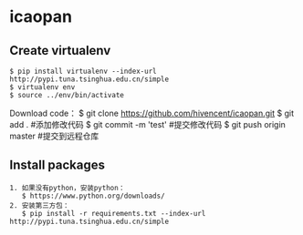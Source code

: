 # icaopan



Create virtualenv
-----------------
    $ pip install virtualenv --index-url http://pypi.tuna.tsinghua.edu.cn/simple
    $ virtualenv env
    $ source ../env/bin/activate


Download code：
    $ git clone https://github.com/hivencent/icaopan.git
    $ git add .       #添加修改代码
    $ git commit -m 'test'        #提交修改代码
    $ git push origin master          #提交到远程仓库


Install packages
-----------------
    1. 如果没有python，安装python：
       $ https://www.python.org/downloads/
    2. 安装第三方包：
       $ pip install -r requirements.txt --index-url http://pypi.tuna.tsinghua.edu.cn/simple






